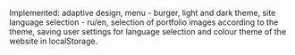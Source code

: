 Implemented:
adaptive design,
menu - burger,
light and dark theme, 
site language selection - ru/en,
selection of portfolio images according to the theme,
saving user settings for language selection and colour theme of the website in localStorage.
